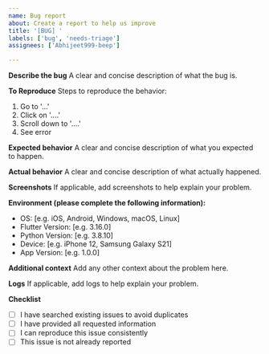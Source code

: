 ```yaml
---
name: Bug report
about: Create a report to help us improve
title: '[BUG] '
labels: ['bug', 'needs-triage']
assignees: ['Abhijeet999-beep']

---
```


**Describe the bug**
A clear and concise description of what the bug is.

**To Reproduce**
Steps to reproduce the behavior:
1. Go to '...'
2. Click on '....'
3. Scroll down to '....'
4. See error

**Expected behavior**
A clear and concise description of what you expected to happen.

**Actual behavior**
A clear and concise description of what actually happened.

**Screenshots**
If applicable, add screenshots to help explain your problem.

**Environment (please complete the following information):**
 - OS: [e.g. iOS, Android, Windows, macOS, Linux]
 - Flutter Version: [e.g. 3.16.0]
 - Python Version: [e.g. 3.8.10]
 - Device: [e.g. iPhone 12, Samsung Galaxy S21]
 - App Version: [e.g. 1.0.0]

**Additional context**
Add any other context about the problem here.

**Logs**
If applicable, add logs to help explain your problem.

**Checklist**
- [ ] I have searched existing issues to avoid duplicates
- [ ] I have provided all requested information
- [ ] I can reproduce this issue consistently
- [ ] This issue is not already reported
